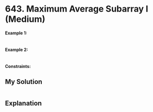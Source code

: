 # 643. Maximum Average Subarray I (Medium)


#### Example 1:

```Python
```


#### Example 2:

```Python
```

#### Constraints:



## My Solution

```Python
```

## Explanation